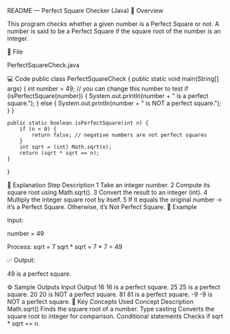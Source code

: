 README — Perfect Square Checker (Java)
📘 Overview

This program checks whether a given number is a Perfect Square or not.
A number is said to be a Perfect Square if the square root of the number is an integer.

📂 File

PerfectSquareCheck.java

💻 Code
public class PerfectSquareCheck {
    public static void main(String[] args) {
        int number = 49; // you can change this number to test
        if (isPerfectSquare(number)) {
            System.out.println(number + " is a perfect square.");
        } else {
            System.out.println(number + " is NOT a perfect square.");
        }
    }

    public static boolean isPerfectSquare(int n) {
        if (n < 0) {
            return false; // negative numbers are not perfect squares
        }
        int sqrt = (int) Math.sqrt(n);
        return (sqrt * sqrt == n);
    }
}

🧠 Explanation
Step	Description
1	Take an integer number.
2	Compute its square root using Math.sqrt().
3	Convert the result to an integer (int).
4	Multiply the integer square root by itself.
5	If it equals the original number → it’s a Perfect Square. Otherwise, it’s Not Perfect Square.
🧩 Example

Input:

number = 49


Process:
sqrt = 7
sqrt * sqrt = 7 * 7 = 49

✅ Output:

49 is a perfect square.

⚙️ Sample Outputs
Input	Output
16	16 is a perfect square.
25	25 is a perfect square.
20	20 is NOT a perfect square.
81	81 is a perfect square.
-9	-9 is NOT a perfect square.
🧩 Key Concepts Used
Concept	Description
Math.sqrt()	Finds the square root of a number.
Type casting	Converts the square root to integer for comparison.
Conditional statements	Checks if sqrt * sqrt == n.
